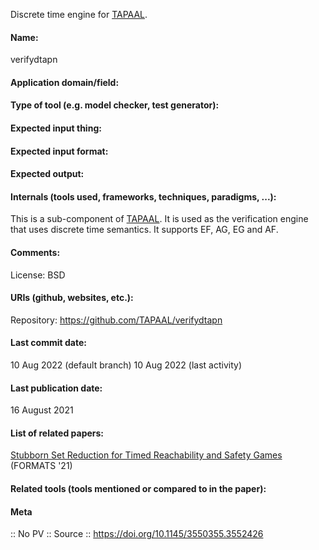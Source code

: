 Discrete time engine for [TAPAAL](Checkers/TAPAAL.md).

#### Name:
verifydtapn

#### Application domain/field:

#### Type of tool (e.g. model checker, test generator):

#### Expected input thing:

#### Expected input format:

#### Expected output:

#### Internals (tools used, frameworks, techniques, paradigms, ...):
This is a sub-component of [TAPAAL](Checkers/TAPAAL.md).
It is used as the verification engine that uses discrete time semantics. It supports EF, AG, EG and AF.

#### Comments:
License: BSD

#### URIs (github, websites, etc.):
Repository: https://github.com/TAPAAL/verifydtapn

#### Last commit date:
10 Aug 2022 (default branch)
10 Aug 2022 (last activity)

#### Last publication date:
16 August 2021

#### List of related papers:
[Stubborn Set Reduction for Timed Reachability and Safety Games](https://doi.org/10.1007/978-3-030-85037-1_3) (FORMATS '21)

#### Related tools (tools mentioned or compared to in the paper):

#### Meta
:: No PV
:: Source :: https://doi.org/10.1145/3550355.3552426
